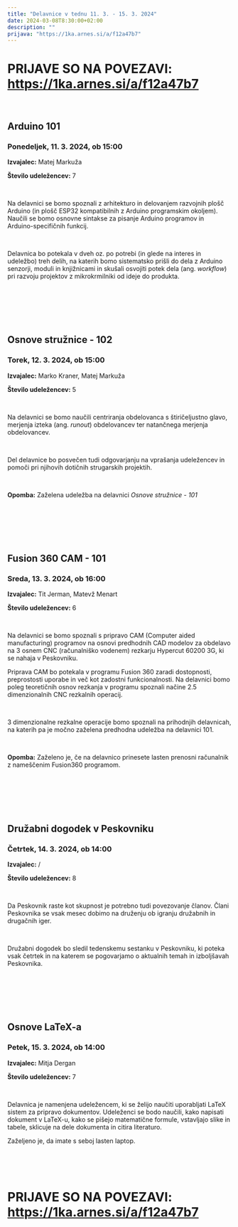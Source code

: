 ```yaml
---
title: "Delavnice v tednu 11. 3. - 15. 3. 2024"
date: 2024-03-08T8:30:00+02:00
description: ""
prijava: "https://1ka.arnes.si/a/f12a47b7"
---
```



# PRIJAVE SO NA POVEZAVI: https://1ka.arnes.si/a/f12a47b7

&nbsp;
&nbsp;
&nbsp;
&nbsp;


## Arduino 101
### Ponedeljek, 11. 3. 2024, ob 15:00
**Izvajalec:** Matej Markuža

**Število udeležencev:** 7

&nbsp;

Na delavnici se bomo spoznali z arhitekturo in delovanjem razvojnih plošč Arduino (in plošč ESP32 kompatibilnih z Arduino programskim okoljem). Naučili se bomo osnovne sintakse za pisanje Arduino programov in Arduino-specifičnih funkcij. 

&nbsp;

Delavnica bo potekala v dveh oz. po potrebi (in glede na interes in udeležbo) treh delih, na katerih bomo sistematsko prišli do dela z Arduino senzorji, moduli in knjižnicami in skušali osvojiti potek dela (ang. *workflow*) pri razvoju projektov z mikrokrmilniki od ideje do produkta.

&nbsp;

&nbsp;

&nbsp;

## Osnove stružnice - 102 
### Torek, 12. 3. 2024, ob 15:00
**Izvajalec:** Marko Kraner, Matej Markuža

**Število udeležencev:** 5

&nbsp;

Na delavnici se bomo naučili centriranja obdelovanca s štiričeljustno glavo, merjenja izteka (ang. *runout*) obdelovancev ter natančnega merjenja obdelovancev.

&nbsp;

Del delavnice bo posvečen tudi odgovarjanju na vprašanja udeležencev in pomoči pri njihovih dotičnih strugarskih projektih.
 
&nbsp;

**Opomba:** Zaželena udeležba na delavnici *Osnove stružnice - 101*

&nbsp;

&nbsp;

&nbsp;

## Fusion 360 CAM - 101
### Sreda, 13. 3. 2024, ob **16:00**
**Izvajalec:** Tit Jerman, Matevž Menart

**Število udeležencev:** 6

&nbsp;
&nbsp;

Na delavnici se bomo spoznali s pripravo CAM (Computer aided manufacturing) programov na osnovi predhodnih CAD modelov za obdelavo na 3 osnem CNC (računalniško vodenem) rezkarju Hypercut 60200 3G, ki se nahaja v Peskovniku. 

Priprava CAM bo potekala v programu Fusion 360 zaradi dostopnosti, preprostosti uporabe in več kot zadostni funkcionalnosti. Na delavnici bomo poleg teoretičnih osnov rezkanja v programu spoznali načine 2.5 dimenzionalnih CNC rezkalnih operacij. 

&nbsp;

3 dimenzionalne rezkalne operacije bomo spoznali na prihodnjih delavnicah, na katerih pa je močno zaželena predhodna udeležba na delavnici 101.   

&nbsp;

**Opomba:** Zaželeno je, če na delavnico prinesete lasten prenosni računalnik z nameščenim Fusion360 programom.

&nbsp;

&nbsp;

&nbsp;

## Družabni dogodek v Peskovniku
### Četrtek, 14. 3. 2024, ob 14:00
**Izvajalec:** /

**Število udeležencev:** 8

&nbsp;

Da Peskovnik raste kot skupnost je potrebno tudi povezovanje članov. Člani Peskovnika se vsak mesec dobimo na druženju ob igranju družabnih in drugačnih iger.

&nbsp;

Družabni dogodek bo sledil tedenskemu sestanku v Peskovniku, ki poteka vsak četrtek in na katerem se pogovarjamo o aktualnih temah in izboljšavah  Peskovnika.


&nbsp;

&nbsp;

&nbsp;


## Osnove LaTeX-a
### Petek, 15. 3. 2024, ob 14:00
**Izvajalec:** Mitja Dergan

**Število udeležencev:** 7

&nbsp;

Delavnica je namenjena udeležencem, ki se želijo naučiti uporabljati LaTeX sistem za pripravo dokumentov. Udeleženci se bodo naučili, kako napisati dokument v LaTeX-u, kako se pišejo matematične formule, vstavljajo slike in tabele, sklicuje na dele dokumenta in citira literaturo.

Zaželjeno je, da imate s seboj lasten laptop.

&nbsp;

&nbsp;

# PRIJAVE SO NA POVEZAVI: https://1ka.arnes.si/a/f12a47b7

